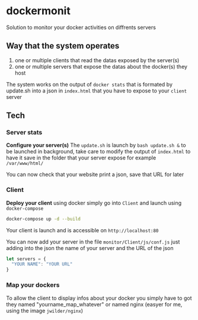 # dockermonit

Solution to monitor your docker activities on diffrents servers

## Way that the system operates

1. one or multiple clients that read the datas exposed by the server(s)
2. one or multiple servers that expose the datas about the docker(s) they host

The system works on the output of `docker stats` that is formated by update.sh into a json in `index.html` that you have to expose to your `client` server

## Tech

### Server stats
**Configure your server(s)** The `update.sh` is launch by `bash update.sh &` to be launched in background, take care to modify the output of `index.html` to have it save in the folder that your server expose for example `/var/www/html/`


You can now check that your website print a json, save that URL for later

### Client
**Deploy your client** using docker simply go into `Client` and launch using `docker-compose`


```bash
docker-compose up -d --build
```

Your client is launch and is accessible on `http://localhost:80`

You can now add your server in the file `monitor/Client/js/conf.js` just adding into the json the name of your server and the URL of the json
```javascript
let servers = {
  "YOUR NAME": "YOUR URL"
}
```

### Map your dockers

To allow the client to display infos about your docker you simply have to got they named "yourname_map_whatever" or named nginx (easyer for me, using the image `jwilder/nginx`)
